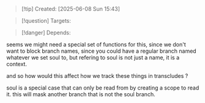 
>[!tip] Created: [2025-06-08 Sun 15:43]

>[!question] Targets: 

>[!danger] Depends: 


seems we might need a special set of functions for this, since we don't want to block branch names, since you could have a regular branch named whatever we set soul to, but refering to soul is not just a name, it is a context.

and so how would this affect how we track these things in transcludes ?

soul is a special case that can only be read from by creating a scope to read it.
this will mask another branch that is not the soul branch.